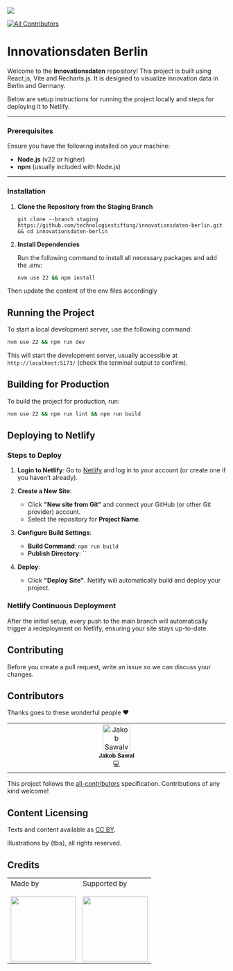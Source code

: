 ![](https://img.shields.io/badge/Built%20with%20%E2%9D%A4%EF%B8%8F-at%20Technologiestiftung%20Berlin-blue)

<!-- ALL-CONTRIBUTORS-BADGE:START - Do not remove or modify this section -->

[![All Contributors](https://img.shields.io/badge/all_contributors-1-orange.svg?style=flat-square)](#contributors-)

<!-- ALL-CONTRIBUTORS-BADGE:END -->

# Innovationsdaten Berlin

Welcome to the **Innovationsdaten** repository! This project is built using React.js, Vite and Recharts.js. It is designed to visualize innovation data in Berlin and Germany.

Below are setup instructions for running the project locally and steps for deploying it to Netlify.

---

### Prerequisites

Ensure you have the following installed on your machine:

- **Node.js** (v22 or higher)
- **npm** (usually included with Node.js)

---

### Installation

1. **Clone the Repository from the Staging Branch**

   `git clone --branch staging https://github.com/technologiestiftung/innovationsdaten-berlin.git && cd innovationsdaten-berlin `

2. **Install Dependencies**

   Run the following command to install all necessary packages and add the .env:

   ```bash
   nvm use 22 && npm install
   ```

Then update the content of the env files accordingly

## Running the Project

To start a local development server, use the following command:

```bash
nvm use 22 && npm run dev
```

This will start the development server, usually accessible at `http://localhost:5173/` (check the terminal output to confirm).

## Building for Production

To build the project for production, run:

```bash
nvm use 22 && npm run lint && npm run build
```

## Deploying to Netlify

### Steps to Deploy

1. **Login to Netlify**: Go to [Netlify](https://www.netlify.com/) and log in to your account (or create one if you haven’t already).

2. **Create a New Site**:

   - Click **"New site from Git"** and connect your GitHub (or other Git provider) account.
   - Select the repository for **Project Name**.

3. **Configure Build Settings**:

   - **Build Command**: `npm run build`
   - **Publish Directory**: ``

4. **Deploy**:
   - Click **"Deploy Site"**. Netlify will automatically build and deploy your project.

### Netlify Continuous Deployment

After the initial setup, every push to the main branch will automatically trigger a redeployment on Netlify, ensuring your site stays up-to-date.

## Contributing

Before you create a pull request, write an issue so we can discuss your changes.

## Contributors

Thanks goes to these wonderful people ❤️

<!-- ALL-CONTRIBUTORS-LIST:START - Do not remove or modify this section -->
<!-- prettier-ignore-start -->
<!-- markdownlint-disable -->
<table>
  <tbody>
    <tr>
      <td align="center" valign="top" width="14.28%"><a href="https://github.com/JS-TSB"><img src="https://avatars.githubusercontent.com/u/185074060?v=4" width="64px;" alt="Jakob Sawalv"/><br /><sub><b>Jakob Sawal</b></sub></a><br />💻</td>
    </tr>
  </tbody>
</table>

<!-- markdownlint-restore -->
<!-- prettier-ignore-end -->

<!-- ALL-CONTRIBUTORS-LIST:END -->

This project follows the [all-contributors](https://github.com/all-contributors/all-contributors) specification. Contributions of any kind welcome!

## Content Licensing

Texts and content available as [CC BY](https://creativecommons.org/licenses/by/3.0/de/).

Illustrations by {tba}, all rights reserved.

## Credits

<table>
  <tr>
    <td>
      Made by  <a href="https://www.technologiestiftung-berlin.de/">
        <br />
        <br />
        <img width="150" src="https://logos.citylab-berlin.org/logo-technologiestiftung-berlin-de.svg" />
      </a>
    </td>
    <td>
      Supported by <a href="https://www.berlin.de/">
        <br />
        <br />
        <img width="150" src="https://logos.citylab-berlin.org/logo-berlin.svg" />
      </a>
    </td>
  </tr>
</table>

